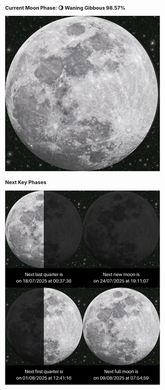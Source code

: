 ### Current Moon Phase: 🌖 Waning Gibbous 98.57%
![Moon Phase](moonphase.png)
### Next Key Phases
![Gallery](gallery.png)
